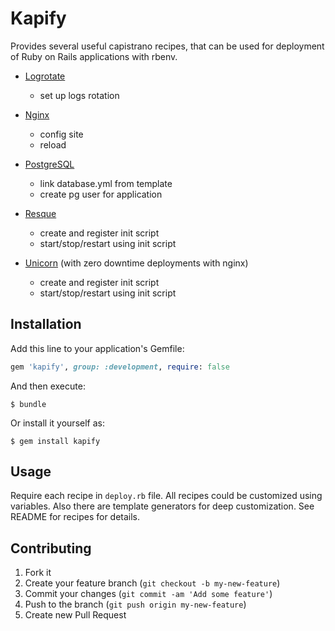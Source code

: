 # Kapify

Provides several useful capistrano recipes, that can be used for deployment of Ruby on Rails applications with rbenv.

*   [Logrotate](https://github.com/ivalkeen/kapify/tree/master/lib/kapify/logrotate)
    + set up logs rotation



*   [Nginx](https://github.com/ivalkeen/kapify/tree/master/lib/kapify/nginx)
    + config site
    + reload



*   [PostgreSQL](https://github.com/ivalkeen/kapify/tree/master/lib/kapify/pg)
    + link database.yml from template
    + create pg user for application



*   [Resque](https://github.com/ivalkeen/kapify/tree/master/lib/kapify/resque)
    + create and register init script
    + start/stop/restart using init script



*   [Unicorn](https://github.com/ivalkeen/kapify/tree/master/lib/kapify/unicorn)
  (with zero downtime deployments with nginx)
    + create and register init script
    + start/stop/restart using init script



## Installation

Add this line to your application's Gemfile:

```ruby
gem 'kapify', group: :development, require: false
```

And then execute:

    $ bundle

Or install it yourself as:

    $ gem install kapify

## Usage

Require each recipe in `deploy.rb` file.
All recipes could be customized using variables.
Also there are template generators for deep customization.
See README for recipes for details.


## Contributing

1. Fork it
2. Create your feature branch (`git checkout -b my-new-feature`)
3. Commit your changes (`git commit -am 'Add some feature'`)
4. Push to the branch (`git push origin my-new-feature`)
5. Create new Pull Request
